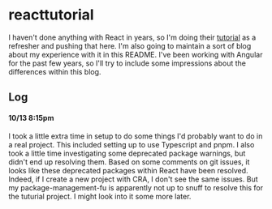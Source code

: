 # reacttutorial
I haven't done anything with React in years, so I'm doing their [tutorial](https://react.dev/learn/tutorial-tic-tac-toe) as a refresher and pushing that here. I'm also going to maintain a sort of blog about my experience with it in this README. I've been working with Angular for the past few years, so I'll try to include some impressions about the differences within this blog.

## Log

#### 10/13 8:15pm
I took a little extra time in setup to do some things I'd probably want to do in a real project. This included setting up to use Typescript and pnpm. I also took a little time investigating some deprecated package warnings, but didn't end up resolving them. Based on some comments on git issues, it looks like these deprecated packages within React have been resolved. Indeed, if I create a new project with CRA, I don't see the same issues. But my package-management-fu is apparently not up to snuff to resolve this for the tuturial project. I might look into it some more later.


